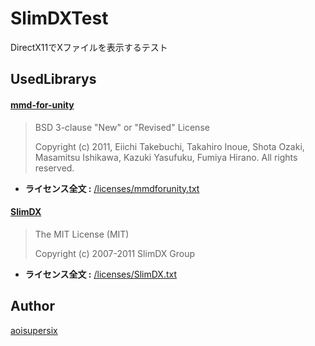 SlimDXTest
===
DirectX11でXファイルを表示するテスト

## UsedLibrarys

#### [mmd-for-unity](https://github.com/mmd-for-unity-proj/mmd-for-unity)
> BSD 3-clause "New" or "Revised" License
>
> Copyright (c) 2011, Eiichi Takebuchi, Takahiro Inoue, Shota Ozaki, Masamitsu Ishikawa, Kazuki Yasufuku, Fumiya Hirano.
All rights reserved.

* **ライセンス全文 :** [/licenses/mmdforunity.txt](https://github.com/aoisupersix/SlimDXTest/tree/master/licenses/mmdforunity.txt)

#### [SlimDX](https://slimdx.org/)
> The MIT License (MIT)
>
> Copyright (c) 2007-2011 SlimDX Group

* **ライセンス全文 :** [/licenses/SlimDX.txt](https://github.com/aoisupersix/SlimDXTest/tree/master/licenses/SlimDX.txt)

## Author
[aoisupersix](https://github.com/aoisupersix)
